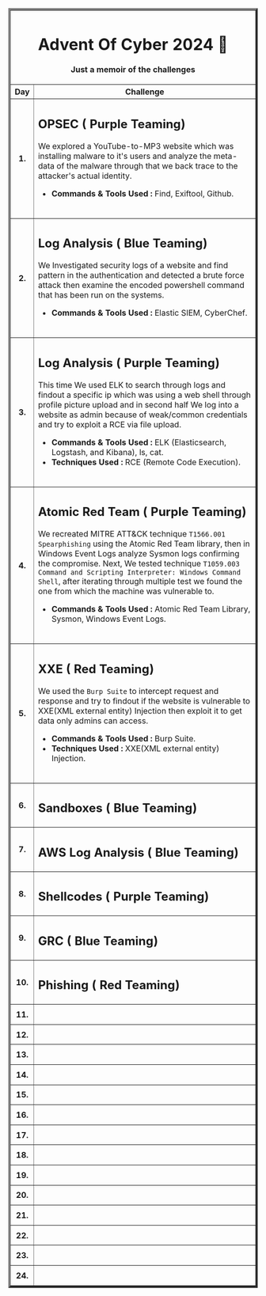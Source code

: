<table border=4><tr><th colspan=2>
  
# Advent Of Cyber 2024 🎄
Just a memoir of the challenges

</th></tr><tr><th>Day</th><th>Challenge</th></tr>
<tr><th>1.</th><td>

## OPSEC ( Purple Teaming)
We explored a YouTube-to-MP3 website which was installing malware to it's users and analyze the meta-data of the malware through that we back trace to the attacker's actual identity. 

- **Commands & Tools Used :** Find, Exiftool, Github.
<br>
</td></tr>

<tr><th>2.</th><td>
  
## Log Analysis ( Blue Teaming)
We Investigated security logs of a website and find pattern in the authentication and detected a brute force attack then examine the encoded powershell command that has been run on the systems.

- **Commands & Tools Used :** Elastic SIEM, CyberChef.
<br>
</td></tr>

<tr><th>3.</th><td>


## Log Analysis ( Purple Teaming)
This time We used ELK to search through logs and findout a specific ip which was using a web shell through profile picture upload and in second half We log into a website as admin because of weak/common credentials and try to exploit a RCE via file upload. 

- **Commands & Tools Used :**  ELK (Elasticsearch, Logstash, and Kibana), ls, cat.
- **Techniques Used :** RCE (Remote Code Execution).
<br>
</td></tr>

<tr><th>4.</th><td>

## Atomic Red Team ( Purple Teaming)
We recreated MITRE ATT&CK technique `T1566.001 Spearphishing` using the Atomic Red Team library, then in Windows Event Logs analyze Sysmon logs confirming the compromise. Next, We tested technique `T1059.003 Command and Scripting Interpreter: Windows Command Shell`, after iterating through multiple test we found the one from which the machine was vulnerable to.

- **Commands & Tools Used :** Atomic Red Team Library, Sysmon, Windows Event Logs.
<br>
</td></tr>

<tr><th>5.</th><td>

## XXE ( Red Teaming)
We used the `Burp Suite` to intercept request and response and try to findout if the website is vulnerable to XXE(XML external entity) Injection then exploit it to get data only admins can access.

- **Commands & Tools Used :** Burp Suite.
- **Techniques Used :** XXE(XML external entity) Injection.
<br>
</td></tr>

<tr><th>6.</th><td>

## Sandboxes ( Blue Teaming)
</td></tr>

<tr><th>7.</th><td>

## AWS Log Analysis ( Blue Teaming)

</td></tr>

<tr><th>8.</th><td>

## Shellcodes ( Purple Teaming)

</td></tr>

<tr><th>9.</th><td>

## GRC ( Blue Teaming)

</td></tr>

<tr><th>10.</th><td>

## Phishing ( Red Teaming)

</td></tr>

<tr><th>11.</th><td>

## 

</td></tr>

<tr><th>12.</th><td>

## 

</td></tr>

<tr><th>13.</th><td>

## 

</td></tr>

<tr><th>14.</th><td>

## 

</td></tr>

<tr><th>15.</th><td>

## 

</td></tr>
<tr><th>16.</th><td>

## 

</td></tr>
<tr><th>17.</th><td>

## 

</td></tr>
<tr><th>18.</th><td>

## 

</td></tr>
<tr><th>19.</th><td>

## 

</td></tr>
<tr><th>20.</th><td>

## 

</td></tr>
<tr><th>21.</th><td>

## 

</td></tr>
<tr><th>22.</th><td>

## 

</td></tr>
<tr><th>23.</th><td>

## 

</td></tr>
<tr><th>24.</th><td>

## 

</td></tr>

</table>
